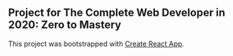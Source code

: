 ## Project for The Complete Web Developer in 2020: Zero to Mastery
This project was bootstrapped with [Create React App](https://github.com/facebook/create-react-app).


